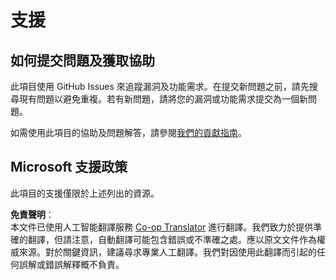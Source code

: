 <!--
CO_OP_TRANSLATOR_METADATA:
{
  "original_hash": "c9d207ff77b4bb46e46dc2b607a8ec1a",
  "translation_date": "2025-08-23T22:18:37+00:00",
  "source_file": "SUPPORT.md",
  "language_code": "hk"
}
-->
# 支援

## 如何提交問題及獲取協助  

此項目使用 GitHub Issues 來追蹤漏洞及功能需求。在提交新問題之前，請先搜尋現有問題以避免重複。若有新問題，請將您的漏洞或功能需求提交為一個新問題。

如需使用此項目的協助及問題解答，請參閱[我們的貢獻指南](CONTRIBUTING.md)。

## Microsoft 支援政策  

此項目的支援僅限於上述列出的資源。

**免責聲明**：  
本文件已使用人工智能翻譯服務 [Co-op Translator](https://github.com/Azure/co-op-translator) 進行翻譯。我們致力於提供準確的翻譯，但請注意，自動翻譯可能包含錯誤或不準確之處。應以原文文件作為權威來源。對於關鍵資訊，建議尋求專業人工翻譯。我們對因使用此翻譯而引起的任何誤解或錯誤解釋概不負責。